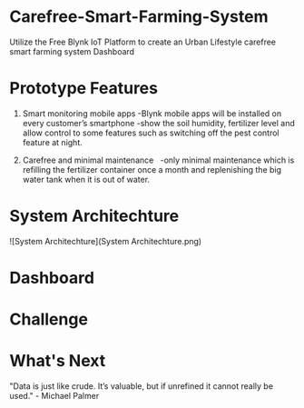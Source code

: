 # Carefree-Smart-Farming-System

Utilize the Free Blynk IoT Platform to create an Urban Lifestyle carefree smart farming system Dashboard


# Prototype Features
1. Smart monitoring mobile apps
-Blynk mobile apps will be installed on every customer’s smartphone
-show the soil humidity, fertilizer level and allow control to some features such as switching off the pest control feature at night.

2. Carefree and minimal maintenance  
-only minimal maintenance which is refilling the fertilizer container once a month and replenishing the big water tank when it is out of water. 


# System Architechture

![System Architechture](System Architechture.png)

# Dashboard

# Challenge

# What's Next
"Data is just like crude. It’s valuable, but if unrefined it cannot really be used." - Michael Palmer
